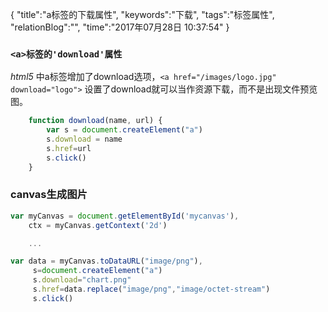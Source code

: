 {
"title":"a标签的下载属性",
"keywords":"下载",
"tags":"标签属性",
"relationBlog":"",
"time":"2017年07月28日 10:37:54"
}

### `<a>标签的'download'属性`
*html5* 中a标签增加了download选项，`<a href="/images/logo.jpg" download="logo">`
设置了download就可以当作资源下载，而不是出现文件预览图。

```javascript
	function download(name, url) {
		var s = document.createElement("a")
		s.download = name
		s.href=url
		s.click()
	}
```

### canvas生成图片

```javascript
var myCanvas = document.getElementById('mycanvas'),
	ctx = myCanvas.getContext('2d')

	...

var data = myCanvas.toDataURL("image/png"),
	 s=document.createElement("a")
	 s.download="chart.png"
	 s.href=data.replace("image/png","image/octet-stream")
	 s.click()
```
